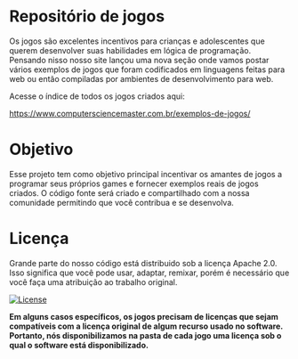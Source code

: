 # Repositório de jogos

Os jogos são excelentes incentivos para crianças e adolescentes que querem desenvolver suas habilidades em lógica de programação. Pensando nisso nosso site lançou uma nova seção
onde vamos postar vários exemplos de jogos que foram codificados em linguagens feitas para web ou então compiladas por ambientes de desenvolvimento para web.

Acesse o índice de todos os jogos criados aqui:

https://www.computersciencemaster.com.br/exemplos-de-jogos/

# Objetivo

Esse projeto tem como objetivo principal incentivar os amantes de jogos a programar seus próprios games e fornecer exemplos reais de jogos criados. O código fonte
será criado e compartilhado com a nossa comunidade permitindo que você contribua e se desenvolva.

# Licença

Grande parte do nosso código está distribuido sob a licença Apache 2.0. Isso significa que você pode usar, adaptar, remixar, porém é necessário que você faça uma atribuição ao trabalho original. 

[![License](https://img.shields.io/badge/License-Apache%202.0-blue.svg)](https://opensource.org/licenses/Apache-2.0)

**Em alguns casos específicos, os jogos precisam de licenças que sejam compatíveis com a licença original de algum recurso usado no software. Portanto, nós disponibilizamos na pasta de cada jogo uma licença sob o qual o software está disponibilizado.**
